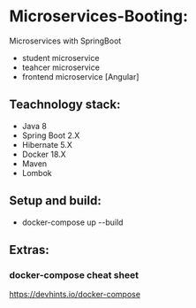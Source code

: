 # Microservices-Booting:
Microservices with SpringBoot

- student microservice
- teahcer microservice
- frontend microservice [Angular]

## Teachnology stack: 

- Java 8
- Spring Boot 2.X
- Hibernate 5.X
- Docker 18.X
- Maven
- Lombok
## Setup and build:

 - docker-compose up --build
 
 
## Extras:
### docker-compose cheat sheet

https://devhints.io/docker-compose
